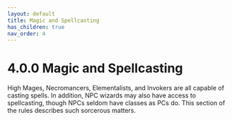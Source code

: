 ```yaml
---
layout: default
title: Magic and Spellcasting
has_children: true
nav_order: 4
---
```


# 4.0.0 Magic and Spellcasting

High Mages, Necromancers, Elementalists, and Invokers are all capable of casting spells.
In addition, NPC wizards may also have access to spellcasting, though NPCs seldom have classes as PCs do.
This section of the rules describes such sorcerous matters.
